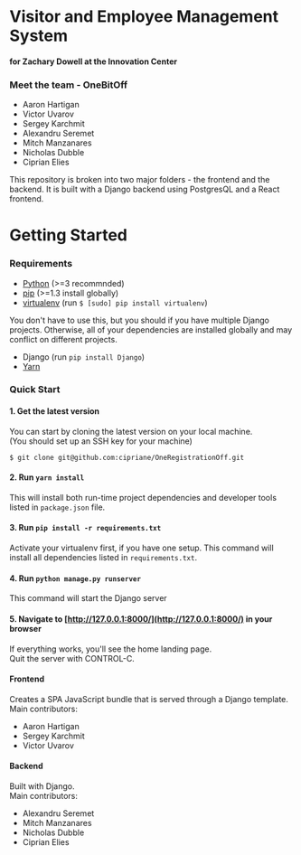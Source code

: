 # Visitor and Employee Management System
#### for Zachary Dowell at the Innovation Center

### Meet the team - OneBitOff
- Aaron Hartigan
- Victor Uvarov
- Sergey Karchmit
- Alexandru Seremet
- Mitch Manzanares
- Nicholas Dubble
- Ciprian Elies

This repository is broken into two major folders - the frontend and the backend.
It is built with a Django backend using PostgresQL and a React frontend.

# Getting Started
### Requirements
 - [Python](https://www.python.org/downloads/) (>=3 recommnded)
 - [pip](https://pip.pypa.io/en/stable/) (>=1.3 install globally)
 - [virtualenv](https://virtualenv.pypa.io/en/latest/installation/) (run `$ [sudo] pip install virtualenv`)

 You don't have to use this, but you should if you have multiple Django projects. Otherwise, all of your dependencies are installed globally and may conflict on different projects.
 - Django (run `pip install Django`)
 - [Yarn](https://yarnpkg.com/lang/en/docs/install/#windows-stable)

### Quick Start

#### 1. Get the latest version

You can start by cloning the latest version on your local machine.  
(You should set up an SSH key for your machine)
```shell
$ git clone git@github.com:cipriane/OneRegistrationOff.git
```
#### 2. Run `yarn install`

This will install both run-time project dependencies and developer tools listed
in `package.json` file.

#### 3. Run `pip install -r requirements.txt`

Activate your virtualenv first, if you have one setup. This command will install all dependencies listed in `requirements.txt`.

#### 4. Run `python manage.py runserver`

This command will start the Django server

#### 5. Navigate to [http://127.0.0.1:8000/](http://127.0.0.1:8000/) in your browser

If everything works, you'll see the home landing page.  
Quit the server with CONTROL-C.

#### Frontend
 Creates a SPA JavaScript bundle that is served through a Django template.  
Main contributors:
 - Aaron Hartigan
 - Sergey Karchmit
 - Victor Uvarov
#### Backend
Built with Django.  
Main contributors:
- Alexandru Seremet
- Mitch Manzanares
- Nicholas Dubble
- Ciprian Elies
